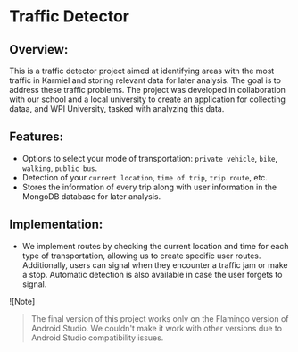 # Traffic Detector

## Overview:
This is a traffic detector project aimed at identifying areas with the most traffic in Karmiel and storing relevant data for later analysis. The goal is to address these traffic problems. The project was developed in collaboration with our school and a local university to create an application for collecting dataa, and WPI University, tasked with analyzing this data.

## Features:
- Options to select your mode of transportation: `private vehicle`, `bike`, `walking`, `public bus`.
- Detection of your `current location`, `time of trip`, `trip route`, etc.
- Stores the information of every trip along with user information in the MongoDB database for later analysis.

## Implementation:
- We implement routes by checking the current location and time for each type of transportation, allowing us to create specific user routes. Additionally, users can signal when they encounter a traffic jam or make a stop. Automatic detection is also available in case the user forgets to signal.

![Note]
> The final version of this project works only on the Flamingo version of Android Studio. We couldn't make it work with other versions due to Android Studio compatibility issues.
